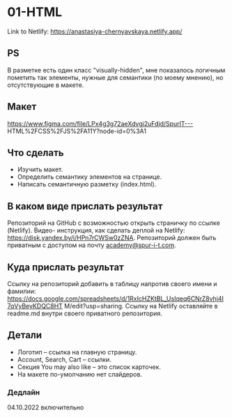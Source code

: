 # 01-HTML
Link to Netlify: https://anastasiya-chernyavskaya.netlify.app/
## PS 
В разметке есть один класс "visually-hidden", мне показалось логичным пометить так элементы, нужные для семантики (по моему мнению), но отсутствующие в макете.
## Макет
https://www.figma.com/file/LPx4g3g72aeXdvgj2uFdjd/SpurIT---
HTML%2FCSS%2FJS%2FA11Y?node-id=0%3A1
## Что сделать
* Изучить макет.
* Определить семантику элементов на странице.
* Написать семантичную разметку (index.html).
## В каком виде прислать результат
Репозиторий на GitHub с возможностью открыть страничку по ссылке (Netlify). Видео-
инструкция, как сделать деплой на Netlify: https://disk.yandex.by/i/HPn7rCWSw0zZNA.
Репозиторий должен быть приватным с доступом на почту academy@spur-i-t.com.
## Куда прислать результат
Ссылку на репозиторий добавить в таблицу напротив своего имени и фамилии:
https://docs.google.com/spreadsheets/d/1RxIcHZKtBL_UsIqeq6CNrZ8vhj4I7qVyBeyKDQC8HT
M/edit?usp=sharing.
Ссылку на Netlify оставляйте в readme.md внутри своего приватного репозитория.
## Детали
* Логотип – ссылка на главную страницу.
* Account, Search, Cart – ссылки.
* Секция You may also like – это список карточек.
* На макете по-умолчанию нет слайдеров.
### Дедлайн
04.10.2022 включительно
